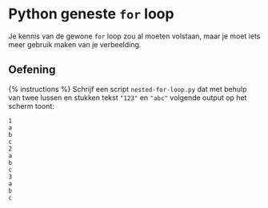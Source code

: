 # Python geneste `for` loop
Je kennis van de gewone `for` loop zou al moeten volstaan, maar je moet iets meer gebruik maken van je verbeelding.

## Oefening
{% instructions %}
Schrijf een script `nested-for-loop.py` dat met behulp van twee lussen en stukken tekst `"123"` en `"abc"` volgende output op het scherm toont:

```text
1
a
b
c
2
a
b
c
3
a
b
c
```
